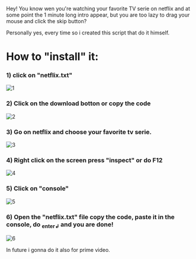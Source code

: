 Hey! You know wen you're watching your favorite TV serie on netflix and at some point the 1 minute long intro appear, but you are too lazy to drag your mouse and click the skip button?

Personally yes, every time so i created this script that do it himself.

# How to "install" it:

### 1) click on "netflix.txt"
![1](https://github.com/user-attachments/assets/0bca1c34-4435-4c44-95a3-77a158a3f54b)
### 2) Click on the download botton or copy the code
![2](https://github.com/user-attachments/assets/7046e3a0-57b6-4fea-9d7b-0aac2e320b08)
### 3) Go on netflix and choose your favorite tv serie.
![3](https://github.com/user-attachments/assets/24bb945d-161f-44dc-84f9-11db4c531a6b)
### 4) Right click on the screen press "inspect" or do F12
![4](https://github.com/user-attachments/assets/924956a9-03b7-4d2e-8597-56c060ffb6f8)
### 5) Click on "console"
![5](https://github.com/user-attachments/assets/7fe472c1-8548-44da-a68a-dc65474de979)
### 6) Open the "netflix.txt" file copy the code, paste it in the console, do <sub>enter↲</sub> and you are done!
![6](https://github.com/user-attachments/assets/6e4bdbbb-40a8-4cb3-901b-08145ce24b25)

In future i gonna do it also for prime video.
